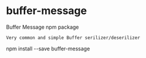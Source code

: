 # buffer-message
Buffer Message npm package

	Very common and simple Buffer serilizer/deserilizer
	
npm install --save buffer-message
